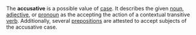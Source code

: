 The **accusative** is a possible value of [case](casus.md). It describes the given [noun](nomen.md), [adjective](adiectivum.md), or [pronoun](pronomen.md) as the accepting the action of a contextual transitive [verb](actus.md). Additionally, several [prepositions](praepositio.md) are attested to accept subjects of the accusative case.
